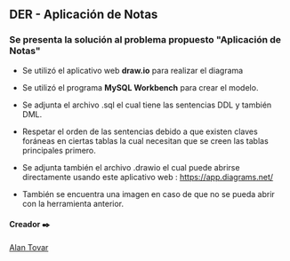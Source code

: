 ## DER - Aplicación de Notas

### Se presenta la solución al problema propuesto "Aplicación de Notas"

- Se utilizó el aplicativo web **draw.io** para realizar el diagrama

- Se utilizó el programa **MySQL Workbench** para crear el modelo.

- Se adjunta el archivo .sql el cual tiene las sentencias DDL y también DML.

- Respetar el orden de las sentencias debido a que existen claves foráneas en ciertas tablas la cual necesitan que se creen las tablas principales primero.

- Se adjunta también el archivo .drawio el cual puede abrirse directamente usando este aplicativo web : https://app.diagrams.net/

- También se encuentra una imagen en caso de que no se pueda abrir con la herramienta anterior.

#### Creador ✒️ 
[Alan Tovar](https://github.com/atovar-git/DER---FullStack-DH)
